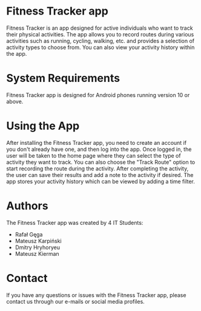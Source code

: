 # Fitness Tracker app

Fitness Tracker is an app designed for active individuals who want to track their physical activities. The app allows you to record routes during various activities such as running, cycling, walking, etc. and provides a selection of activity types to choose from. You can also view your activity history within the app.

# System Requirements

Fitness Tracker app is designed for Android phones running version 10 or above.

# Using the App

After installing the Fitness Tracker app, you need to create an account if you don't already have one, and then log into the app. Once logged in, the user will be taken to the home page where they can select the type of activity they want to track. You can also choose the "Track Route" option to start recording the route during the activity. After completing the activity, the user can save their results and add a note to the activity if desired.
The app stores your activity history which can be viewed by adding a time filter.

# Authors

The Fitness Tracker app was created by 4 IT Students:
- Rafał Gęga
- Mateusz Karpiński
- Dmitry Hryhoryeu
- Mateusz Kierman

# Contact

If you have any questions or issues with the Fitness Tracker app, please contact us through our e-mails or social media profiles.
